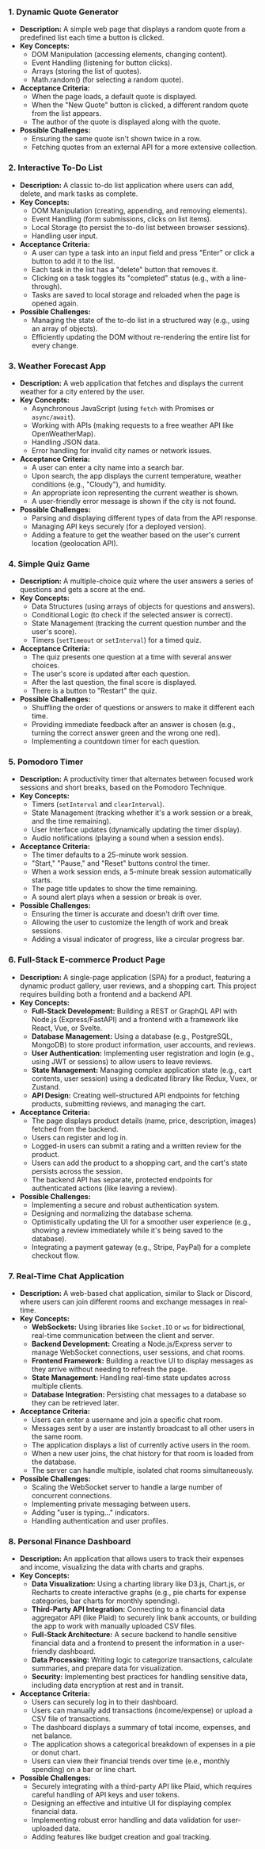 ### 1. Dynamic Quote Generator

- **Description:** A simple web page that displays a random quote from a predefined list each time a button is clicked.
- **Key Concepts:**
  - DOM Manipulation (accessing elements, changing content).
  - Event Handling (listening for button clicks).
  - Arrays (storing the list of quotes).
  - Math.random() (for selecting a random quote).
- **Acceptance Criteria:**
  - When the page loads, a default quote is displayed.
  - When the "New Quote" button is clicked, a different random quote from the list appears.
  - The author of the quote is displayed along with the quote.
- **Possible Challenges:**
  - Ensuring the same quote isn't shown twice in a row.
  - Fetching quotes from an external API for a more extensive collection.

### 2. Interactive To-Do List

- **Description:** A classic to-do list application where users can add, delete, and mark tasks as complete.
- **Key Concepts:**
  - DOM Manipulation (creating, appending, and removing elements).
  - Event Handling (form submissions, clicks on list items).
  - Local Storage (to persist the to-do list between browser sessions).
  - Handling user input.
- **Acceptance Criteria:**
  - A user can type a task into an input field and press "Enter" or click a button to add it to the list.
  - Each task in the list has a "delete" button that removes it.
  - Clicking on a task toggles its "completed" status (e.g., with a line-through).
  - Tasks are saved to local storage and reloaded when the page is opened again.
- **Possible Challenges:**
  - Managing the state of the to-do list in a structured way (e.g., using an array of objects).
  - Efficiently updating the DOM without re-rendering the entire list for every change.

### 3. Weather Forecast App

- **Description:** A web application that fetches and displays the current weather for a city entered by the user.
- **Key Concepts:**
  - Asynchronous JavaScript (using `fetch` with Promises or `async/await`).
  - Working with APIs (making requests to a free weather API like OpenWeatherMap).
  - Handling JSON data.
  - Error handling for invalid city names or network issues.
- **Acceptance Criteria:**
  - A user can enter a city name into a search bar.
  - Upon search, the app displays the current temperature, weather conditions (e.g., "Cloudy"), and humidity.
  - An appropriate icon representing the current weather is shown.
  - A user-friendly error message is shown if the city is not found.
- **Possible Challenges:**
  - Parsing and displaying different types of data from the API response.
  - Managing API keys securely (for a deployed version).
  - Adding a feature to get the weather based on the user's current location (geolocation API).

### 4. Simple Quiz Game

- **Description:** A multiple-choice quiz where the user answers a series of questions and gets a score at the end.
- **Key Concepts:**
  - Data Structures (using arrays of objects for questions and answers).
  - Conditional Logic (to check if the selected answer is correct).
  - State Management (tracking the current question number and the user's score).
  - Timers (`setTimeout` or `setInterval`) for a timed quiz.
- **Acceptance Criteria:**
  - The quiz presents one question at a time with several answer choices.
  - The user's score is updated after each question.
  - After the last question, the final score is displayed.
  - There is a button to "Restart" the quiz.
- **Possible Challenges:**
  - Shuffling the order of questions or answers to make it different each time.
  - Providing immediate feedback after an answer is chosen (e.g., turning the correct answer green and the wrong one red).
  - Implementing a countdown timer for each question.

### 5. Pomodoro Timer

- **Description:** A productivity timer that alternates between focused work sessions and short breaks, based on the Pomodoro Technique.
- **Key Concepts:**
  - Timers (`setInterval` and `clearInterval`).
  - State Management (tracking whether it's a work session or a break, and the time remaining).
  - User Interface updates (dynamically updating the timer display).
  - Audio notifications (playing a sound when a session ends).
- **Acceptance Criteria:**
  - The timer defaults to a 25-minute work session.
  - "Start," "Pause," and "Reset" buttons control the timer.
  - When a work session ends, a 5-minute break session automatically starts.
  - The page title updates to show the time remaining.
  - A sound alert plays when a session or break is over.
- **Possible Challenges:**
  - Ensuring the timer is accurate and doesn't drift over time.
  - Allowing the user to customize the length of work and break sessions.
  - Adding a visual indicator of progress, like a circular progress bar.

### 6. Full-Stack E-commerce Product Page

- **Description:** A single-page application (SPA) for a product, featuring a dynamic product gallery, user reviews, and a shopping cart. This project requires building both a frontend and a backend API.
- **Key Concepts:**
  - **Full-Stack Development:** Building a REST or GraphQL API with Node.js (Express/FastAPI) and a frontend with a framework like React, Vue, or Svelte.
  - **Database Management:** Using a database (e.g., PostgreSQL, MongoDB) to store product information, user accounts, and reviews.
  - **User Authentication:** Implementing user registration and login (e.g., using JWT or sessions) to allow users to leave reviews.
  - **State Management:** Managing complex application state (e.g., cart contents, user session) using a dedicated library like Redux, Vuex, or Zustand.
  - **API Design:** Creating well-structured API endpoints for fetching products, submitting reviews, and managing the cart.
- **Acceptance Criteria:**
  - The page displays product details (name, price, description, images) fetched from the backend.
  - Users can register and log in.
  - Logged-in users can submit a rating and a written review for the product.
  - Users can add the product to a shopping cart, and the cart's state persists across the session.
  - The backend API has separate, protected endpoints for authenticated actions (like leaving a review).
- **Possible Challenges:**
  - Implementing a secure and robust authentication system.
  - Designing and normalizing the database schema.
  - Optimistically updating the UI for a smoother user experience (e.g., showing a review immediately while it's being saved to the database).
  - Integrating a payment gateway (e.g., Stripe, PayPal) for a complete checkout flow.

### 7. Real-Time Chat Application

- **Description:** A web-based chat application, similar to Slack or Discord, where users can join different rooms and exchange messages in real-time.
- **Key Concepts:**
  - **WebSockets:** Using libraries like `Socket.IO` or `ws` for bidirectional, real-time communication between the client and server.
  - **Backend Development:** Creating a Node.js/Express server to manage WebSocket connections, user sessions, and chat rooms.
  - **Frontend Framework:** Building a reactive UI to display messages as they arrive without needing to refresh the page.
  - **State Management:** Handling real-time state updates across multiple clients.
  - **Database Integration:** Persisting chat messages to a database so they can be retrieved later.
- **Acceptance Criteria:**
  - Users can enter a username and join a specific chat room.
  - Messages sent by a user are instantly broadcast to all other users in the same room.
  - The application displays a list of currently active users in the room.
  - When a new user joins, the chat history for that room is loaded from the database.
  - The server can handle multiple, isolated chat rooms simultaneously.
- **Possible Challenges:**
  - Scaling the WebSocket server to handle a large number of concurrent connections.
  - Implementing private messaging between users.
  - Adding "user is typing..." indicators.
  - Handling authentication and user profiles.

### 8. Personal Finance Dashboard

- **Description:** An application that allows users to track their expenses and income, visualizing the data with charts and graphs.
- **Key Concepts:**
  - **Data Visualization:** Using a charting library like D3.js, Chart.js, or Recharts to create interactive graphs (e.g., pie charts for expense categories, bar charts for monthly spending).
  - **Third-Party API Integration:** Connecting to a financial data aggregator API (like Plaid) to securely link bank accounts, or building the app to work with manually uploaded CSV files.
  - **Full-Stack Architecture:** A secure backend to handle sensitive financial data and a frontend to present the information in a user-friendly dashboard.
  - **Data Processing:** Writing logic to categorize transactions, calculate summaries, and prepare data for visualization.
  - **Security:** Implementing best practices for handling sensitive data, including data encryption at rest and in transit.
- **Acceptance Criteria:**
  - Users can securely log in to their dashboard.
  - Users can manually add transactions (income/expense) or upload a CSV file of transactions.
  - The dashboard displays a summary of total income, expenses, and net balance.
  - The application shows a categorical breakdown of expenses in a pie or donut chart.
  - Users can view their financial trends over time (e.e., monthly spending) on a bar or line chart.
- **Possible Challenges:**
  - Securely integrating with a third-party API like Plaid, which requires careful handling of API keys and user tokens.
  - Designing an effective and intuitive UI for displaying complex financial data.
  - Implementing robust error handling and data validation for user-uploaded data.
  - Adding features like budget creation and goal tracking.